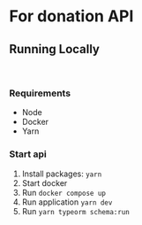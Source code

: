 # For donation API

## Running Locally
<br />

### Requirements
- Node
- Docker
- Yarn

### Start api
1. Install packages: `yarn`
2. Start docker
3. Run `docker compose up`
4. Run application `yarn dev`
5. Run `yarn typeorm schema:run`